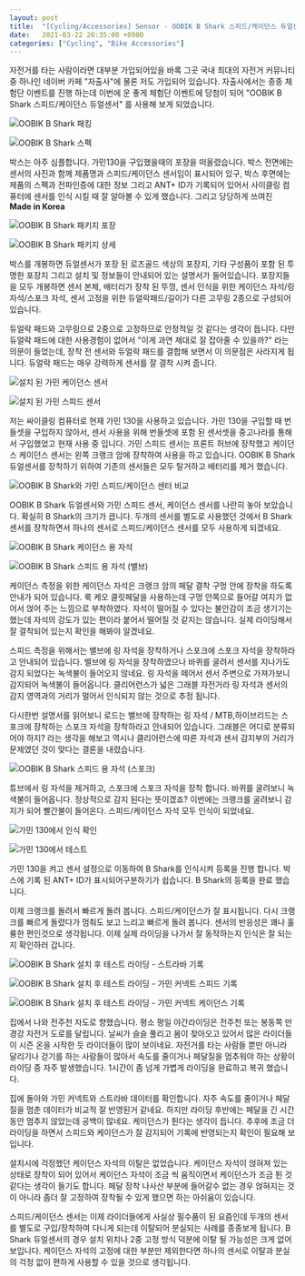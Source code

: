 ```yaml
---
layout: post
title:  "[Cycling/Accessories] Sensor - OOBIK B Shark 스피드/케이던스 듀얼센서 (자출사 체험단 후기)"
date:   2021-03-22 20:35:00 +0900
categories: ["Cycling", "Bike Accessories"]
---
```

자전거를 타는 사람이라면 대부분 가입되어있을 바록 그곳 국내 최대의 자전거 커뮤니티 중 하나인 네이버 카페 "자출사"에 물론 저도 가입되어 있습니다. 자출사에서는 종종 체험단 이벤트를 진행 하는데 이번에 운 좋게 체험단 이벤트에 당첨이 되어 "OOBIK B Shark 스피드/케이던스 듀얼센서" 를 사용해 보게 되었습니다.



![OOBIK B Shark 패킹](https://img1.daumcdn.net/thumb/R1280x0/?scode=mtistory2&fname=https%3A%2F%2Fblog.kakaocdn.net%2Fdn%2FNt39p%2FbtrvE46PlPt%2FaMZV5l8km45wsXDNKQnxX1%2Fimg.jpg)

![OOBIK B Shark 스펙](https://img1.daumcdn.net/thumb/R1280x0/?scode=mtistory2&fname=https%3A%2F%2Fblog.kakaocdn.net%2Fdn%2FbJD00r%2FbtrvJUIbTwG%2FfsUy2fk7c1dgGCzidMr2LK%2Fimg.jpg)



박스는 아주 심플합니다. 가민130을 구입했을때의 포장을 떠올렸습니다. 박스 전면에는 센서의 사진과 함께 제품명과 스피드/케이던스 센서임이 표시되어 있구, 박스 후면에는 제품의 스펙과 전파인증에 대한 정보 그리고 ANT+ ID가 기록되어 있어서 사이클링 컴퓨터에 센서를 인식 시킬 때 잘 알아볼 수 있게 했습니다. 그리고 당당하게 쓰여진 **Made in Korea**



![OOBIK B Shark 패키지 포장](https://img1.daumcdn.net/thumb/R1280x0/?scode=mtistory2&fname=https%3A%2F%2Fblog.kakaocdn.net%2Fdn%2FcY6rav%2FbtrvEFGc3AP%2FzXmmMa4tE9ZkBu5SAfsmB0%2Fimg.jpg)

![OOBIK B Shark 패키지 상세](https://img1.daumcdn.net/thumb/R1280x0/?scode=mtistory2&fname=https%3A%2F%2Fblog.kakaocdn.net%2Fdn%2FbtksOD%2FbtrvI4dd8l8%2F6LTyW9VqlpSPrbWSc2Dwv0%2Fimg.jpg)



박스를 개봉하면 듀얼센서가 포장 된 로즈골드 색상의 포장지, 기타 구성품이 포함 된 투명한 포장지 그리고 설치 및 정보들이 안내되어 있는 설명서가 들어있습니다. 포장지들을 모두 개봉하면 센서 본체, 배터리가 장착 된 뚜껑, 센서 인식을 위한 케이던스 자석/링 자석/스포크 자석, 센서 고정을 위한 듀얼락패드/길이가 다른 고무링 2종으로 구성되어 있습니다.

 

듀얼락 패드와 고무링으로 2중으로 고정하므로 안정적일 것 같다는 생각이 듭니다. 다만 듀얼락 패드에 대한 사용경험이 없어서 "이게 과연 제대로 잘 잡아줄 수 있을까?" 라는 의문이 들었는데, 장착 전 센서와 듀얼락 패드를 결합해 보면서 이 의문점은 사라지게 됩니다. 듀얼락 패드는 매우 강력하게 센서를 잘 결착 시켜 줍니다.



![설치 된 가민 케이던스 센서](https://img1.daumcdn.net/thumb/R1280x0/?scode=mtistory2&fname=https%3A%2F%2Fblog.kakaocdn.net%2Fdn%2FcdqH85%2FbtrvGaMiP81%2F99YKOYRYn7yHCjXH19Qy6k%2Fimg.jpg)

![설치 된 가민 스피드 센서](https://img1.daumcdn.net/thumb/R1280x0/?scode=mtistory2&fname=https%3A%2F%2Fblog.kakaocdn.net%2Fdn%2FdwJAkb%2FbtrvE5km6kA%2FTOJTPu3KwdYqZTyOlYvBw0%2Fimg.jpg)



저는 싸이클링 컴퓨터로 현재 가민 130을 사용하고 있습니다. 가민 130을 구입할 때 번들셋을 구입하지 않아서, 센서 사용을 위해 번들셋에 포함 된 센서셋을 중고나라를 통해서 구입했었고 현재 사용 중 입니다. 가민 스피드 센서는 프론트 허브에 장착했고 케이던스 케이던스 센서는 왼쪽 크랭크 암에 장착하여 사용을 하고 있습니다. OOBIK B Shark 듀얼센서를 장착하기 위하여 기존의 센서들은 모두 탈거하고 배터리를 제거 했습니다.



![OOBIK B Shark와 가민 스피드/케이던스 센터 비교](https://img1.daumcdn.net/thumb/R1280x0/?scode=mtistory2&fname=https%3A%2F%2Fblog.kakaocdn.net%2Fdn%2FdbGWvq%2FbtrvIyMm9p4%2FkJutLMqjLM2dUYpspbwtLK%2Fimg.jpg)



OOBIK B Shark 듀얼센서와 가민 스피드 센서, 케이던스 센서를 나란히 놓아 보았습니다. 확실히 B Shark의 크기가 큽니다. 두개의 센서를 별도로 사용했던 것에서 B Shark 센서를 장착하면서 하나의 센서로 스피드/케이던스 센서를 모두 사용하게 되겠네요.



![OOBIK B Shark 케이던스 용 자석](https://img1.daumcdn.net/thumb/R1280x0/?scode=mtistory2&fname=https%3A%2F%2Fblog.kakaocdn.net%2Fdn%2FPnqEK%2FbtrvGYY8Yat%2Fn7W3SCubO2ALdJNz8n4zpk%2Fimg.jpg)

![OOBIK B Shark 스피드 용 자석 (밸브)](https://img1.daumcdn.net/thumb/R1280x0/?scode=mtistory2&fname=https%3A%2F%2Fblog.kakaocdn.net%2Fdn%2FljO4k%2FbtrvE5dAuna%2FFzxrkYNh6YKQszRjgdIZh0%2Fimg.jpg)



케이던스 측정을 위한 케이던스 자석은 크랭크 암의 페달 결착 구멍 안에 장착을 하도록 안내가 되어 있습니다. 룩 케오 클릿페달을 사용하는데 구멍 안쪽으로 들어갈 여지가 없어서 얹어 주는 느낌으로 부착하였다. 자석이 떨어질 수 있다는 불안감이 조금 생기기는 했는데 자석의 강도가 있는 편이라 붙어서 떨어질 것 같지는 않습니다. 실제 라이딩해서 잘 결착되어 있는지 확인을 해봐야 알겠네요.

 

스피드 측정을 위해서는 밸브에 링 자석을 장착하거나 스포크에 스포크 자석을 장착하라고 안내되어 있습니다. 밸브에 링 자석을 장착하였으나 바퀴를 굴려서 센서를 지나가도 감지 되었다는 녹색불이 들어오지 않네요. 링 자석을 떼어서 센서 주변으로 가져가보니 감지되어 녹색불이 들어옵니다. 클리어런스가 넓은 그래블 자전거라 링 자석과 센서의 감지 영역과의 거리가 멀어서 인식되지 않는 것으로 추정 됩니다.

 

다시한번 설명서를 읽어보니 로드는 밸브에 장착하는 링 자석 / MTB,하이브리드는 스포크에 장착하는 스포크 자석을 장착하라고 안내되어 있습니다. 그래블은 어디로 분류되어야 하지? 라는 생각을 해보고 역시나 클리어런스에 따른 자석과 센서 감지부의 거리가 문제였던 것이 맞다는 결론을 내렸습니다.



![OOBIK B Shark 스피드 용 자석 (스포크)](https://img1.daumcdn.net/thumb/R1280x0/?scode=mtistory2&fname=https%3A%2F%2Fblog.kakaocdn.net%2Fdn%2FyPLTb%2FbtrvEGSEbSj%2FogKdiSjHzD5faSdSl0d9P0%2Fimg.jpg)



튜브에서 링 자석을 제거하고, 스포크에 스포크 자석을 장착 합니다. 바퀴를 굴려보니 녹색불이 들어옵니다. 정상적으로 감지 된다는 뜻이겠죠? 이번에는 크랭크를 굴려보니 감지가 되어 빨간불이 들어온다. 스피드/케이던스 자석 모두 인식이 되었네요.



![가민 130에서 인식 확인](https://img1.daumcdn.net/thumb/R1280x0/?scode=mtistory2&fname=https%3A%2F%2Fblog.kakaocdn.net%2Fdn%2FCTHwU%2FbtrvIzLjXv4%2FITkMNFYSs7ENXjNPsHOjSk%2Fimg.jpg)

![가민 130에서 테스트](https://img1.daumcdn.net/thumb/R1280x0/?scode=mtistory2&fname=https%3A%2F%2Fblog.kakaocdn.net%2Fdn%2FdIT1RZ%2FbtrvH0I8PWD%2F2gjpgfvXFBKKPMvYFeUba0%2Fimg.jpg)



가민 130을 켜고 센서 설정으로 이동하여 B Shark를 인식시켜 등록을 진행 합니다. 박스에 기록 된 ANT+ ID가 표시되어구분하기가 쉽습니다. B Shark의 등록을 완료 했습니다.

 

이제 크랭크를 돌려서 빠르게 돌려 봅니다. 스피드/케이던스가 잘 표시됩니다. 다시 크랭크를 빠르게 돌렸다가 멈춰도 보고 느리고 빠르게 돌려 봅니다. 센서의 반응성은 꽤나 훌륭한 편인것으로 생각됩니다. 이제 실제 라이딩을 나가서 잘 동작하는지 인식은 잘 되는지 확인하러 갑니다.



![OOBIK B Shark 설치 후 테스트 라이딩 - 스트라바 기록](https://img1.daumcdn.net/thumb/R1280x0/?scode=mtistory2&fname=https%3A%2F%2Fblog.kakaocdn.net%2Fdn%2FYHZCX%2FbtrvF9T8cS3%2F92fvdxHCTE0y8lioldC7Mk%2Fimg.jpg)

![OOBIK B Shark 설치 후 테스트 라이딩 - 가민 커넥트 스피드 기록](https://img1.daumcdn.net/thumb/R1280x0/?scode=mtistory2&fname=https%3A%2F%2Fblog.kakaocdn.net%2Fdn%2FbKs5Vh%2FbtrvJUg70G5%2FQbmRv7M6oKzgUjWq2She60%2Fimg.jpg)

![OOBIK B Shark 설치 후 테스트 라이딩 - 가민 커넥트 케이던스 기록](https://img1.daumcdn.net/thumb/R1280x0/?scode=mtistory2&fname=https%3A%2F%2Fblog.kakaocdn.net%2Fdn%2FkVpBn%2FbtrvGY5VWqP%2FYcx9cdLs0ZFxjkRwQqIMa1%2Fimg.jpg)



집에서 나와 전주천 자도로 향했습니다. 평소 평일 야간라이딩은 전주천 또는 봉동쪽 만경강 자전거 도로를 달립니다. 날씨가 슬슬 풀리고 봄이 찾아오고 있어서 많은 라이더들이 시즌 온을 시작한 듯 라이더들이 많이 보이네요. 자전거를 타는 사람들 뿐만 아니라 달리기나 걷기를 하는 사람들이 많아서 속도를 줄이거나 페달질을 멈추워야 하는 상황이 라이딩 중 자주 발생했습니다. 1시간이 좀 넘게 가볍게 라이딩을 완료하고 복귀 했습니다.

 

집에 돌아와 가민 커넥트와 스트라바 데이터를 확인합니다. 자주 속도를 줄이거나 페달질을 멈춘 데이터가 비교적 잘 반영된거 같네요. 하지만 라이딩 후반에는 페달을 긴 시간 동안 멈추지 않았는데 공백이 많네요. 케이던스가 튄다는 생각이 듭니다. 추후에 조금 더 라이딩을 하면서 스피드와 케이던스가 잘 감지되어 기록에 반영되는지 확인이 필요해 보입니다.

 

설치시에 걱정했던 케이던스 자석의 이탈은 없었습니다. 케이던스 자석이 얹혀져 있는 상태로 장착이 되어 있어서 케이던스 자석이 조금 씩 움직이면서 케이던스가 조금 튄 것 같다는 생각이 들기도 합니다. 페달 장착 나사산 부분에 들어갈수 없는 경우 얹혀지는 것이 아니라 좀더 잘 고정하여 장착될 수 있게 했으면 하는 아쉬움이 있습니다.

 

스피드/케이던스 센서는 이제 라이더들에게 사실상 필수품이 된 요즘인데 두개의 센서를 별도로 구입/장착하여 다니게 되는데 이탈되어 분실되는 사례를 종종보게 됩니다. B Shark 듀얼센서의 경우 설치 위치나 2중 고정 방식 덕분에 이탈 될 가능성은 크게 없어 보입니다. 케이던스 자석의 고정에 대한 부분만 제외한다면 하나의 센서로 이탈과 분실의 걱정 없이 편하게 사용할 수 있을 것으로 생각됩니다.


